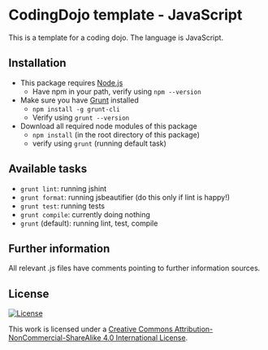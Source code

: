 # CodingDojo template - JavaScript

This is a template for a coding dojo. The language is JavaScript.

## Installation
* This package requires [Node.js](http://www.nodejs.org/)
  * Have npm in your path, verify using ```npm --version```
* Make sure you have [Grunt](http://gruntjs.com/) installed
  * ```npm install -g grunt-cli```
  * Verify using ```grunt --version```
* Download all required node modules of this package
  * ```npm install``` (in the root directory of this package)
  * verify using ```grunt``` (running default task)

## Available tasks
* ```grunt lint```: running jshint
* ```grunt format```: running jsbeautifier (do this only if lint is happy!)
* ```grunt test```: running tests
* ```grunt compile```: currently doing nothing
* ```grunt``` (default): running lint, test, compile

## Further information
All relevant .js files have comments pointing to further information sources.

## License

[![License][license-image]][license-url]

This work is licensed under a [Creative Commons Attribution-NonCommercial-ShareAlike 4.0 International License](http://creativecommons.org/licenses/by-nc-sa/4.0/).

[license-url]: http://creativecommons.org/licenses/by-nc-sa/4.0/
[license-image]: https://i.creativecommons.org/l/by-nc-sa/4.0/88x31.png
